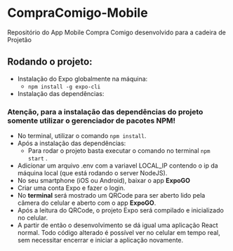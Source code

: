 # CompraComigo-Mobile
  
Repositório do App Mobile Compra Comigo desenvolvido para a cadeira de Projetão

## Rodando o projeto:
- Instalação do Expo globalmente na máquina:
	- `npm install -g expo-cli`
- Instalação das dependências:
### Atenção, para a instalação das dependências do projeto somente utilizar o gerenciador de pacotes NPM!
- No terminal, utilizar o comando `npm install`.
- Após a instalação das dependências:
	- Para rodar o projeto basta executar o comando no terminal `npm start` .
- Adicionar um arquivo .env com a variavel LOCAL_IP contendo o ip da máquina local (que está rodando o server NodeJS).
- No seu smartphone (iOS ou Android), baixar o app **ExpoGO**
- Criar uma conta Expo e fazer o login.
- No **terminal** será mostrado um QRCode para ser aberto lido pela câmera do celular e aberto com o app **ExpoGO**.
- Após a leitura do QRCode, o projeto Expo será compilado e inicializado no celular.
- A partir de então o desenvolvimento se dá igual uma aplicação React normal. Todo código alterado é possível ver no celular em tempo real, sem necessitar encerrar e iniciar a aplicação  novamente.
